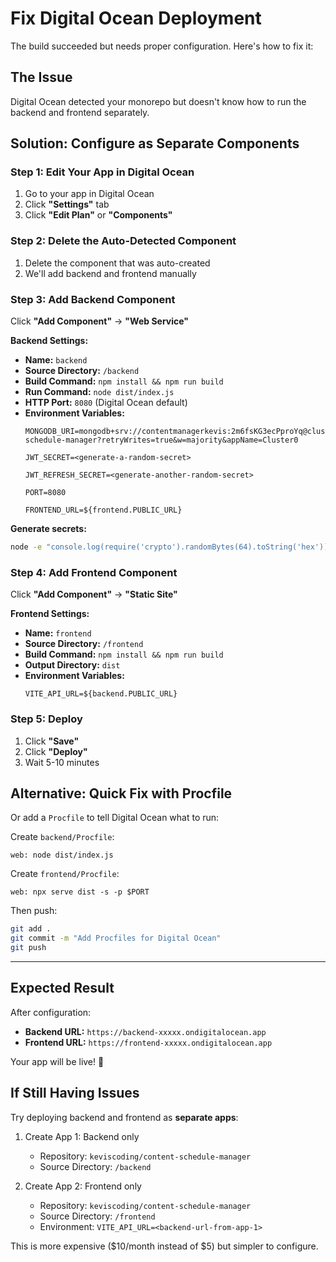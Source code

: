 # Fix Digital Ocean Deployment

The build succeeded but needs proper configuration. Here's how to fix it:

## The Issue

Digital Ocean detected your monorepo but doesn't know how to run the backend and frontend separately.

## Solution: Configure as Separate Components

### Step 1: Edit Your App in Digital Ocean

1. Go to your app in Digital Ocean
2. Click **"Settings"** tab
3. Click **"Edit Plan"** or **"Components"**

### Step 2: Delete the Auto-Detected Component

1. Delete the component that was auto-created
2. We'll add backend and frontend manually

### Step 3: Add Backend Component

Click **"Add Component"** → **"Web Service"**

**Backend Settings:**
- **Name:** `backend`
- **Source Directory:** `/backend`
- **Build Command:** `npm install && npm run build`
- **Run Command:** `node dist/index.js`
- **HTTP Port:** `8080` (Digital Ocean default)
- **Environment Variables:**
  ```
  MONGODB_URI=mongodb+srv://contentmanagerkevis:2m6fsKG3ecPproYq@cluster0.xtw7jcq.mongodb.net/content-schedule-manager?retryWrites=true&w=majority&appName=Cluster0
  
  JWT_SECRET=<generate-a-random-secret>
  
  JWT_REFRESH_SECRET=<generate-another-random-secret>
  
  PORT=8080
  
  FRONTEND_URL=${frontend.PUBLIC_URL}
  ```

**Generate secrets:**
```bash
node -e "console.log(require('crypto').randomBytes(64).toString('hex'))"
```

### Step 4: Add Frontend Component

Click **"Add Component"** → **"Static Site"**

**Frontend Settings:**
- **Name:** `frontend`
- **Source Directory:** `/frontend`
- **Build Command:** `npm install && npm run build`
- **Output Directory:** `dist`
- **Environment Variables:**
  ```
  VITE_API_URL=${backend.PUBLIC_URL}
  ```

### Step 5: Deploy

1. Click **"Save"**
2. Click **"Deploy"**
3. Wait 5-10 minutes

## Alternative: Quick Fix with Procfile

Or add a `Procfile` to tell Digital Ocean what to run:

Create `backend/Procfile`:
```
web: node dist/index.js
```

Create `frontend/Procfile`:
```
web: npx serve dist -s -p $PORT
```

Then push:
```bash
git add .
git commit -m "Add Procfiles for Digital Ocean"
git push
```

---

## Expected Result

After configuration:
- **Backend URL:** `https://backend-xxxxx.ondigitalocean.app`
- **Frontend URL:** `https://frontend-xxxxx.ondigitalocean.app`

Your app will be live! 🎉

## If Still Having Issues

Try deploying backend and frontend as **separate apps**:

1. Create App 1: Backend only
   - Repository: `keviscoding/content-schedule-manager`
   - Source Directory: `/backend`
   
2. Create App 2: Frontend only
   - Repository: `keviscoding/content-schedule-manager`
   - Source Directory: `/frontend`
   - Environment: `VITE_API_URL=<backend-url-from-app-1>`

This is more expensive ($10/month instead of $5) but simpler to configure.
